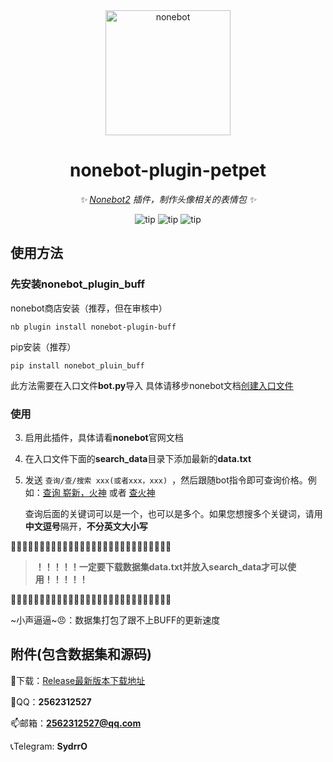 <div align="center">

  <a href="https://v2.nonebot.dev/">
    <img src="https://v2.nonebot.dev/logo.png" width="200" height="200" alt="nonebot">
  </a>

# nonebot-plugin-petpet

_✨ [Nonebot2](https://githubfast.com/nonebot/nonebot2) 插件，制作头像相关的表情包 ✨_

![tip](https://badgen.net/badge/python/3.8+/orange?i)  ![tip](https://badgen.net/badge/windows/10+/green?i)  ![tip](https://badgen.net/badge/ubuntu/20.04+/pink?i) 

</div>


## 使用方法

### 先安装**nonebot_plugin_buff**
 nonebot商店安装（推荐，但在审核中）

 ```
 nb plugin install nonebot-plugin-buff
```
 
 pip安装（推荐）
  
 ```
 pip install nonebot_pluin_buff
```
 
 此方法需要在入口文件**bot.py**导入
 具体请移步nonebot文档[创建入口文件](https://nonebot.dev/docs/tutorial/application)
 
 ### 使用
 3. 启用此插件，具体请看**nonebot**官网文档
 4. 在入口文件下面的**search_data**目录下添加最新的**data.txt**
 5. 发送 `查询/查/搜索 xxx(或者xxx，xxx) `，然后跟随bot指令即可查询价格。例如：[查询 崭新，火神](www.b.com) 或者 [查火神](www.a.com)

    查询后面的关键词可以是一个，也可以是多个。如果您想搜多个关键词，请用**中文逗号**隔开，**不分英文大小写**

:pray::pray::pray::pray::pray::pray::pray::pray::pray::pray::pray::pray::pray::pray::pray::pray::pray::pray::pray::pray::pray::pray::pray::pray::pray::pray::pray::pray:
   
  > **！！！！！一定要下载数据集data.txt并放入search_data才可以使用！！！！！**

:pray::pray::pray::pray::pray::pray::pray::pray::pray::pray::pray::pray::pray::pray::pray::pray::pray::pray::pray::pray::pray::pray::pray::pray::pray::pray::pray::pray:

~小声逼逼~:angry:：数据集打包了跟不上BUFF的更新速度



 ## 附件(包含数据集和源码)
:key:下载：[Release最新版本下载地址](https://githubfast.com/Sydrr0/nonebot-plugin-buff/releases)


:satellite:QQ：**2562312527**

:mailbox:邮箱：**2562312527@qq.com**

:telephone_receiver:Telegram: **SydrrO**
